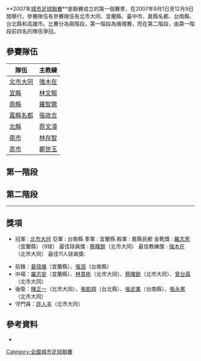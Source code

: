 **2007年[城市足球聯賽](../Page/城市足球聯賽.md "wikilink")**是聯賽成立的第一個賽季，在2007年9月1日至12月9日間舉行，參賽隊伍有參賽隊伍有北市大同、宜蘭縣、臺中市、嘉縣名都、台南縣、台北縣和高雄市。比賽分為兩階段，第一階段為循環賽，而在第二階段，由第一階段前四名的隊伍爭冠。

## 參賽隊伍

| 隊伍                                   | 主教練                              |
| ------------------------------------ | -------------------------------- |
| [北市大同](../Page/大同足球隊.md "wikilink")  | [強木在](../Page/強木在.md "wikilink") |
| [宜縣](../Page/宜蘭縣足球隊.md "wikilink")   | [林文郁](../Page/林文郁.md "wikilink") |
| [南縣](../Page/台南縣足球隊.md "wikilink")   | [羅智聰](../Page/羅智聰.md "wikilink") |
| [嘉縣名都](../Page/嘉義縣足球隊.md "wikilink") | [張政吉](../Page/張政吉.md "wikilink") |
| [北縣](../Page/台北縣足球隊.md "wikilink")   | [蔡文漳](../Page/蔡文漳.md "wikilink") |
| [南市](../Page/台南市足球隊.md "wikilink")   | [林存智](../Page/林存智.md "wikilink") |
| [高市](../Page/高雄市足球隊.md "wikilink")   | [鄭世玉](../Page/鄭世玉.md "wikilink") |

## 第一階段

## 第二階段

-----

## 獎項

  - 冠軍 : [北市大同](../Page/大同足球隊.md "wikilink")
    亞軍 : 台南縣
    季軍 : 宜蘭縣
    殿軍 : 嘉縣民都
    金靴獎 : [羅志恩](../Page/羅志恩.md "wikilink")（宜蘭縣）（9球）
    最佳球員獎 : [蔡暉鎧](../Page/蔡暉鎧.md "wikilink")（北市大同）
    最佳教練獎 : [強木在](../Page/強木在.md "wikilink")（北市大同）
    最佳11人球員獎:

<!-- end list -->

  - 前鋒：[黃瑋儀](../Page/黃瑋儀.md "wikilink")（宜蘭縣）、[張涵](../Page/張涵.md "wikilink")（台南縣）
  - 中場：[羅志安](../Page/羅志安.md "wikilink")（宜蘭縣）、[林貴彬](../Page/林貴彬.md "wikilink")（北市大同）、[蔡暉鎧](../Page/蔡暉鎧.md "wikilink")（北市大同）、[曾台霖](../Page/曾台霖.md "wikilink")（北市大同）
  - 後衛：[陳正一](../Page/陳正一.md "wikilink")（北市大同）、[張凱翔](../Page/張凱翔.md "wikilink")（台北縣）、[張武業](../Page/張武業.md "wikilink")（台南縣）、[張永憲](../Page/張永憲.md "wikilink")（北市大同）
  - 守門員：[許人丰](../Page/許人丰.md "wikilink")（北市大同）

## 參考資料

  -
[Category:全國城市足球聯賽](https://zh.wikipedia.org/wiki/Category:全國城市足球聯賽 "wikilink")